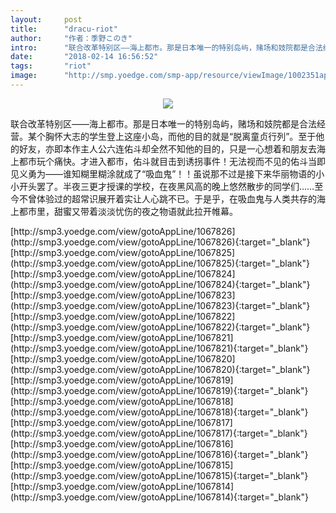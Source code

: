 ```yaml
---
layout:     post
title:      "dracu-riot"
author:     "作者：季野このき"
intro:      "联合改革特别区——海上都市。那是日本唯一的特别岛屿，赌场和妓院都是合法经营。某个胸怀大志的学生登上这座小岛，而他的目的就是“脱离童贞行列”。至于他的好友，亦即本作主人公六连佑斗却全然不知他的目的，只是一心想着和朋友去海上都市玩个痛快。才进入都市，佑斗就目击到诱拐事件！无法视而不见的佑斗当即见义勇为——谁知糊里糊涂就成了“吸血鬼”！！虽说那不过是接下来华丽物语的小小开头罢了。半夜三更才授课的学校，在夜黑风高的晚上悠然散步的同学们……至今不曾体验过的超常识展开着实让人心跳不已。于是乎，在吸血鬼与人类共存的海上都市里，甜蜜又带着淡淡忧伤的夜之物语就此拉开帷幕。"
date:       "2018-02-14 16:56:52"
tags:       "riot"
image:      "http://smp.yoedge.com/smp-app/resource/viewImage/1002351appline.png"
---
```

<div style="text-align: center">
<p><img src="http://smp.yoedge.com/smp-app/resource/viewImage/1002351appline.png"/></p>
</div>
<p class="post-meta">
<span>联合改革特别区——海上都市。那是日本唯一的特别岛屿，赌场和妓院都是合法经营。某个胸怀大志的学生登上这座小岛，而他的目的就是“脱离童贞行列”。至于他的好友，亦即本作主人公六连佑斗却全然不知他的目的，只是一心想着和朋友去海上都市玩个痛快。才进入都市，佑斗就目击到诱拐事件！无法视而不见的佑斗当即见义勇为——谁知糊里糊涂就成了“吸血鬼”！！虽说那不过是接下来华丽物语的小小开头罢了。半夜三更才授课的学校，在夜黑风高的晚上悠然散步的同学们……至今不曾体验过的超常识展开着实让人心跳不已。于是乎，在吸血鬼与人类共存的海上都市里，甜蜜又带着淡淡忧伤的夜之物语就此拉开帷幕。</span>
</p>
[http://smp3.yoedge.com/view/gotoAppLine/1067826](http://smp3.yoedge.com/view/gotoAppLine/1067826){:target="_blank"}
[http://smp3.yoedge.com/view/gotoAppLine/1067825](http://smp3.yoedge.com/view/gotoAppLine/1067825){:target="_blank"}
[http://smp3.yoedge.com/view/gotoAppLine/1067824](http://smp3.yoedge.com/view/gotoAppLine/1067824){:target="_blank"}
[http://smp3.yoedge.com/view/gotoAppLine/1067823](http://smp3.yoedge.com/view/gotoAppLine/1067823){:target="_blank"}
[http://smp3.yoedge.com/view/gotoAppLine/1067822](http://smp3.yoedge.com/view/gotoAppLine/1067822){:target="_blank"}
[http://smp3.yoedge.com/view/gotoAppLine/1067821](http://smp3.yoedge.com/view/gotoAppLine/1067821){:target="_blank"}
[http://smp3.yoedge.com/view/gotoAppLine/1067820](http://smp3.yoedge.com/view/gotoAppLine/1067820){:target="_blank"}
[http://smp3.yoedge.com/view/gotoAppLine/1067819](http://smp3.yoedge.com/view/gotoAppLine/1067819){:target="_blank"}
[http://smp3.yoedge.com/view/gotoAppLine/1067818](http://smp3.yoedge.com/view/gotoAppLine/1067818){:target="_blank"}
[http://smp3.yoedge.com/view/gotoAppLine/1067817](http://smp3.yoedge.com/view/gotoAppLine/1067817){:target="_blank"}
[http://smp3.yoedge.com/view/gotoAppLine/1067816](http://smp3.yoedge.com/view/gotoAppLine/1067816){:target="_blank"}
[http://smp3.yoedge.com/view/gotoAppLine/1067815](http://smp3.yoedge.com/view/gotoAppLine/1067815){:target="_blank"}
[http://smp3.yoedge.com/view/gotoAppLine/1067814](http://smp3.yoedge.com/view/gotoAppLine/1067814){:target="_blank"}


